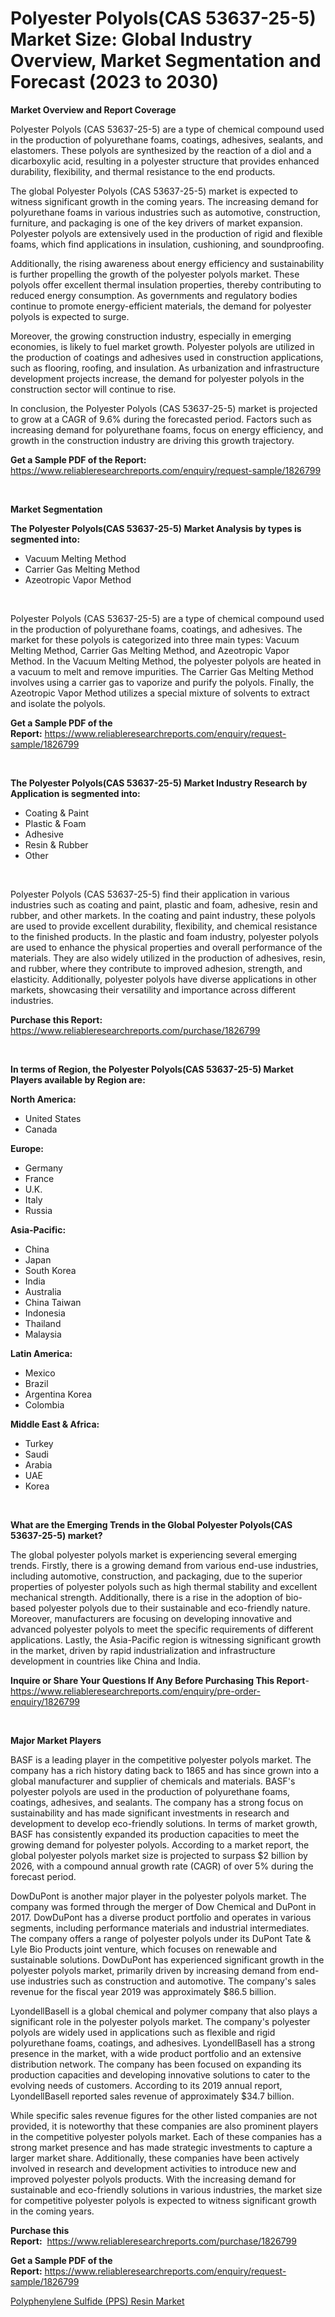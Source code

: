 <p><h1>Polyester Polyols(CAS 53637-25-5) Market Size: Global Industry Overview, Market Segmentation and Forecast (2023 to 2030)</h1></p><p><strong>Market Overview and Report Coverage</strong></p>
<p><p>Polyester Polyols (CAS 53637-25-5) are a type of chemical compound used in the production of polyurethane foams, coatings, adhesives, sealants, and elastomers. These polyols are synthesized by the reaction of a diol and a dicarboxylic acid, resulting in a polyester structure that provides enhanced durability, flexibility, and thermal resistance to the end products.</p><p>The global Polyester Polyols (CAS 53637-25-5) market is expected to witness significant growth in the coming years. The increasing demand for polyurethane foams in various industries such as automotive, construction, furniture, and packaging is one of the key drivers of market expansion. Polyester polyols are extensively used in the production of rigid and flexible foams, which find applications in insulation, cushioning, and soundproofing.</p><p>Additionally, the rising awareness about energy efficiency and sustainability is further propelling the growth of the polyester polyols market. These polyols offer excellent thermal insulation properties, thereby contributing to reduced energy consumption. As governments and regulatory bodies continue to promote energy-efficient materials, the demand for polyester polyols is expected to surge.</p><p>Moreover, the growing construction industry, especially in emerging economies, is likely to fuel market growth. Polyester polyols are utilized in the production of coatings and adhesives used in construction applications, such as flooring, roofing, and insulation. As urbanization and infrastructure development projects increase, the demand for polyester polyols in the construction sector will continue to rise.</p><p>In conclusion, the Polyester Polyols (CAS 53637-25-5) market is projected to grow at a CAGR of 9.6% during the forecasted period. Factors such as increasing demand for polyurethane foams, focus on energy efficiency, and growth in the construction industry are driving this growth trajectory.</p></p>
<p><strong>Get a Sample PDF of the Report:</strong> <a href="https://www.reliableresearchreports.com/enquiry/request-sample/1826799">https://www.reliableresearchreports.com/enquiry/request-sample/1826799</a></p>
<p>&nbsp;</p>
<p><strong>Market Segmentation</strong></p>
<p><strong>The Polyester Polyols(CAS 53637-25-5) Market Analysis by types is segmented into:</strong></p>
<p><ul><li>Vacuum Melting Method</li><li>Carrier Gas Melting Method</li><li>Azeotropic Vapor Method</li></ul></p>
<p>&nbsp;</p>
<p><p>Polyester Polyols (CAS 53637-25-5) are a type of chemical compound used in the production of polyurethane foams, coatings, and adhesives. The market for these polyols is categorized into three main types: Vacuum Melting Method, Carrier Gas Melting Method, and Azeotropic Vapor Method. In the Vacuum Melting Method, the polyester polyols are heated in a vacuum to melt and remove impurities. The Carrier Gas Melting Method involves using a carrier gas to vaporize and purify the polyols. Finally, the Azeotropic Vapor Method utilizes a special mixture of solvents to extract and isolate the polyols.</p></p>
<p><strong>Get a Sample PDF of the Report:</strong>&nbsp;<a href="https://www.reliableresearchreports.com/enquiry/request-sample/1826799">https://www.reliableresearchreports.com/enquiry/request-sample/1826799</a></p>
<p>&nbsp;</p>
<p><strong>The Polyester Polyols(CAS 53637-25-5) Market Industry Research by Application is segmented into:</strong></p>
<p><ul><li>Coating & Paint</li><li>Plastic & Foam</li><li>Adhesive</li><li>Resin & Rubber</li><li>Other</li></ul></p>
<p>&nbsp;</p>
<p><p>Polyester Polyols (CAS 53637-25-5) find their application in various industries such as coating and paint, plastic and foam, adhesive, resin and rubber, and other markets. In the coating and paint industry, these polyols are used to provide excellent durability, flexibility, and chemical resistance to the finished products. In the plastic and foam industry, polyester polyols are used to enhance the physical properties and overall performance of the materials. They are also widely utilized in the production of adhesives, resin, and rubber, where they contribute to improved adhesion, strength, and elasticity. Additionally, polyester polyols have diverse applications in other markets, showcasing their versatility and importance across different industries.</p></p>
<p><strong>Purchase this Report:</strong>&nbsp; <a href="https://www.reliableresearchreports.com/purchase/1826799">https://www.reliableresearchreports.com/purchase/1826799</a></p>
<p>&nbsp;</p>
<p><strong>In terms of Region, the Polyester Polyols(CAS 53637-25-5) Market Players available by Region are:</strong></p>
<p>
    <p> <strong> North America: </strong>
        <ul>
            <li>United States</li>
            <li>Canada</li>
        </ul>
        </p> 
    <p> <strong> Europe: </strong>
        <ul>
            <li>Germany</li>
            <li>France</li>
            <li>U.K.</li>
            <li>Italy</li>
            <li>Russia</li>
        </ul>
        </p> 
    <p> <strong> Asia-Pacific: </strong>
        <ul>
            <li>China</li>
            <li>Japan</li>
            <li>South Korea</li>
            <li>India</li>
            <li>Australia</li>
            <li>China Taiwan</li>
            <li>Indonesia</li>
            <li>Thailand</li>
            <li>Malaysia</li>
        </ul>
        </p> 
    <p> <strong> Latin America: </strong>
        <ul>
            <li>Mexico</li>
            <li>Brazil</li>
            <li>Argentina Korea</li>
            <li>Colombia</li>
        </ul>
        </p> 
    <p> <strong> Middle East & Africa: </strong>
        <ul>
            <li>Turkey</li>
            <li>Saudi</li>
            <li>Arabia</li>
            <li>UAE</li>
            <li>Korea</li>
        </ul>
    </p>
    </p>
<p>&nbsp;</p>
<p><strong>What are the Emerging Trends in the Global Polyester Polyols(CAS 53637-25-5) market?</strong></p>
<p><p>The global polyester polyols market is experiencing several emerging trends. Firstly, there is a growing demand from various end-use industries, including automotive, construction, and packaging, due to the superior properties of polyester polyols such as high thermal stability and excellent mechanical strength. Additionally, there is a rise in the adoption of bio-based polyester polyols due to their sustainable and eco-friendly nature. Moreover, manufacturers are focusing on developing innovative and advanced polyester polyols to meet the specific requirements of different applications. Lastly, the Asia-Pacific region is witnessing significant growth in the market, driven by rapid industrialization and infrastructure development in countries like China and India.</p></p>
<p><strong>Inquire or Share Your Questions If Any Before Purchasing This Report</strong>- <a href="https://www.reliableresearchreports.com/enquiry/pre-order-enquiry/1826799">https://www.reliableresearchreports.com/enquiry/pre-order-enquiry/1826799</a></p>
<p>&nbsp;</p>
<p><strong>Major Market Players</strong></p>
<p><p>BASF is a leading player in the competitive polyester polyols market. The company has a rich history dating back to 1865 and has since grown into a global manufacturer and supplier of chemicals and materials. BASF's polyester polyols are used in the production of polyurethane foams, coatings, adhesives, and sealants. The company has a strong focus on sustainability and has made significant investments in research and development to develop eco-friendly solutions. In terms of market growth, BASF has consistently expanded its production capacities to meet the growing demand for polyester polyols. According to a market report, the global polyester polyols market size is projected to surpass $2 billion by 2026, with a compound annual growth rate (CAGR) of over 5% during the forecast period. </p><p>DowDuPont is another major player in the polyester polyols market. The company was formed through the merger of Dow Chemical and DuPont in 2017. DowDuPont has a diverse product portfolio and operates in various segments, including performance materials and industrial intermediates. The company offers a range of polyester polyols under its DuPont Tate & Lyle Bio Products joint venture, which focuses on renewable and sustainable solutions. DowDuPont has experienced significant growth in the polyester polyols market, primarily driven by increasing demand from end-use industries such as construction and automotive. The company's sales revenue for the fiscal year 2019 was approximately $86.5 billion.</p><p>LyondellBasell is a global chemical and polymer company that also plays a significant role in the polyester polyols market. The company's polyester polyols are widely used in applications such as flexible and rigid polyurethane foams, coatings, and adhesives. LyondellBasell has a strong presence in the market, with a wide product portfolio and an extensive distribution network. The company has been focused on expanding its production capacities and developing innovative solutions to cater to the evolving needs of customers. According to its 2019 annual report, LyondellBasell reported sales revenue of approximately $34.7 billion.</p><p>While specific sales revenue figures for the other listed companies are not provided, it is noteworthy that these companies are also prominent players in the competitive polyester polyols market. Each of these companies has a strong market presence and has made strategic investments to capture a larger market share. Additionally, these companies have been actively involved in research and development activities to introduce new and improved polyester polyols products. With the increasing demand for sustainable and eco-friendly solutions in various industries, the market size for competitive polyester polyols is expected to witness significant growth in the coming years.</p></p>
<p><strong>Purchase this Report:</strong>&nbsp;&nbsp;<a href="https://www.reliableresearchreports.com/purchase/1826799">https://www.reliableresearchreports.com/purchase/1826799</a></p>
<p></p>
<p><strong>Get a Sample PDF of the Report:</strong>&nbsp;<a href="https://www.reliableresearchreports.com/enquiry/request-sample/1826799">https://www.reliableresearchreports.com/enquiry/request-sample/1826799</a></p>
<p><p><a href="https://github.com/NorbertYates/Market-Research-Report-List-2/blob/main/polyphenylene-sulfide-pps-resin-market.md">Polyphenylene Sulfide (PPS) Resin Market</a></p></p>
